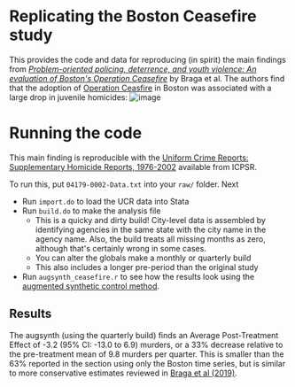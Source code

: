 # Replicating the Boston Ceasefire study

This provides the code and data for reproducing (in spirit) the main findings from *[Problem-oriented policing, deterrence, and youth violence: An evaluation of Boston's Operation Ceasefire](https://www.d.umn.edu/~jmaahs/Correctional%20Assessment/Articles/Braga_problem_oriented%20policing_deterrence.pdf)* by Braga et al. The authors find that the adoption of [Operation Ceasfire](https://en.wikipedia.org/wiki/Operation_Ceasefire) in Boston was associated with a large drop in juvenile homicides:
![image](https://github.com/user-attachments/assets/422e4059-8003-433f-97d8-fc56b3014886)

# Running the code

This main finding is reproducible with the [Uniform Crime Reports: Supplementary Homicide Reports, 1976-2002](https://www.icpsr.umich.edu/web/NACJD/studies/4179/versions/V1) available from ICPSR.

To run this, put `04179-0002-Data.txt` into your `raw/` folder. Next

- Run `import.do` to load the UCR data into Stata
- Run `build.do` to make the analysis file
  - This is a quicky and dirty build! City-level data is assembled by identifying agencies in the same state with the city name in the agency name. Also, the build treats all missing months as zero, although that's certainly wrong in some cases.
  - You can alter the globals make a monthly or quarterly build
  - This also includes a longer pre-period than the original study
- Run `augsynth_ceasefire.r` to see how the results look using the [augmented synthetic control method](https://arxiv.org/abs/1811.04170).

## Results 

The augsynth (using the quarterly build) finds an Average Post-Treatment Effect of -3.2 (95% CI: -13.0 to 6.9) murders, or a 33% decrease relative to the pre-treatment mean of 9.8 murders per quarter. This is smaller than the 63% reported in the section using only the Boston time series, but is similar to more conservative estimates reviewed in [Braga et al (2019)](https://scholar.harvard.edu/files/cwinship/files/pulling_levers_skeptic_-_second_edition_update.pdf).

